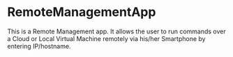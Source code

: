 # RemoteManagementApp

This is a Remote Management app.
It allows the user to run commands over a Cloud or Local Virtual Machine remotely via his/her Smartphone by entering IP/hostname.
